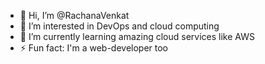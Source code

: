 - 👋 Hi, I’m @RachanaVenkat
- 👀 I’m interested in DevOps and cloud computing
- 🌱 I’m currently learning amazing cloud services like AWS
- ⚡ Fun fact: I'm a web-developer too

<!---
RachanaVenkat/RachanaVenkat is a ✨ special ✨ repository because its `README.md` (this file) appears on your GitHub profile.
You can click the Preview link to take a look at your changes.
--->
